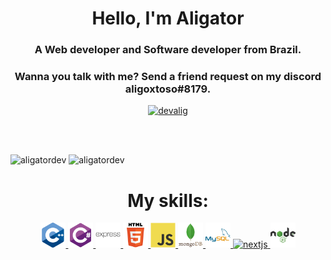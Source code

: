 <h1 align="center">Hello, I'm Aligator</h1>
<h3 align="center">A Web developer and Software developer from Brazil.</h3>
<h3 align="center">Wanna you talk with me? Send a friend request on my discord aligoxtoso#8179.</h3>


<p align="center"> <a href="https://twitter.com/devalig" target="blank"><img src="https://img.shields.io/twitter/follow/devalig?logo=twitter&style=for-the-badge" alt="devalig" />
 </a> </p>

<br></br>




<p>

 <img src="https://github-readme-stats.vercel.app/api/top-langs?username=aligatordev&show_icons=true&locale=en&layout=compact" alt="aligatordev" /> 
  <img src="https://github-readme-stats.vercel.app/api?username=aligatordev&show_icons=true&locale=en" alt="aligatordev" />


</p>


<h1 align="center">My skills:</h1>

<p align="center"> <a href="https://www.w3schools.com/cpp/" target="_blank"> <img src="https://raw.githubusercontent.com/devicons/devicon/master/icons/cplusplus/cplusplus-original.svg" alt="cplusplus" width="40" height="40"/> </a> <a href="https://www.w3schools.com/cs/" target="_blank"> <img src="https://raw.githubusercontent.com/devicons/devicon/master/icons/csharp/csharp-original.svg" alt="csharp" width="40" height="40"/> </a> <a href="https://expressjs.com" target="_blank"> <img src="https://raw.githubusercontent.com/devicons/devicon/master/icons/express/express-original-wordmark.svg" alt="express" width="40" height="40"/> </a> <a href="https://www.w3.org/html/" target="_blank"> <img src="https://raw.githubusercontent.com/devicons/devicon/master/icons/html5/html5-original-wordmark.svg" alt="html5" width="40" height="40"/> </a> <a href="https://developer.mozilla.org/en-US/docs/Web/JavaScript" target="_blank"> <img src="https://raw.githubusercontent.com/devicons/devicon/master/icons/javascript/javascript-original.svg" alt="javascript" width="40" height="40"/> </a> <a href="https://www.mongodb.com/" target="_blank"> <img src="https://raw.githubusercontent.com/devicons/devicon/master/icons/mongodb/mongodb-original-wordmark.svg" alt="mongodb" width="40" height="40"/> </a> <a href="https://www.mysql.com/" target="_blank"> <img src="https://raw.githubusercontent.com/devicons/devicon/master/icons/mysql/mysql-original-wordmark.svg" alt="mysql" width="40" height="40"/> </a> <a href="https://nextjs.org/" target="_blank"> <img src="https://cdn.worldvectorlogo.com/logos/nextjs-3.svg" alt="nextjs" width="40" height="40"/> </a> <a href="https://nodejs.org" target="_blank"> <img src="https://raw.githubusercontent.com/devicons/devicon/master/icons/nodejs/nodejs-original-wordmark.svg" alt="nodejs" width="40" height="40"/> </a> <a href="https://www.typescriptlang.org/" target="_blank"> </a> </p>
